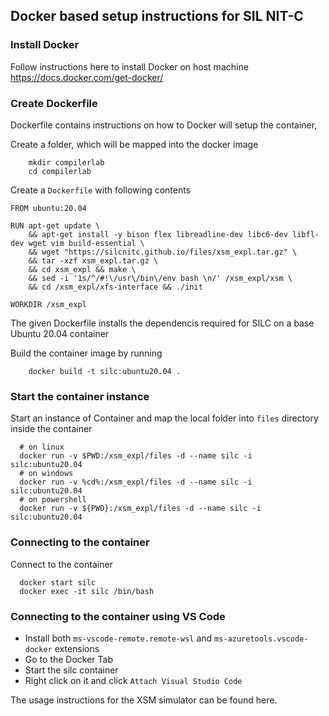 ## Docker based setup instructions for SIL NIT-C
### Install Docker

Follow instructions here to install Docker on host machine https://docs.docker.com/get-docker/
### Create Dockerfile
Dockerfile contains instructions on how to Docker will setup the container,

Create a folder, which will be mapped into the docker image

```    
    mkdir compilerlab
    cd compilerlab
```

Create a `Dockerfile` with following contents

```
FROM ubuntu:20.04

RUN apt-get update \
    && apt-get install -y bison flex libreadline-dev libc6-dev libfl-dev wget vim build-essential \
    && wget "https://silcnitc.github.io/files/xsm_expl.tar.gz" \
    && tar -xzf xsm_expl.tar.gz \
    && cd xsm_expl && make \
    && sed -i '1s/^/#!\/usr\/bin\/env bash \n/' /xsm_expl/xsm \
    && cd /xsm_expl/xfs-interface && ./init

WORKDIR /xsm_expl
```

The given Dockerfile installs the dependencis required for SILC on a base Ubuntu 20.04 container


Build the container image by running
```
    docker build -t silc:ubuntu20.04 .
```
### Start the container instance

Start an instance of Container and map the local folder into `files` directory inside the container
```
  # on linux
  docker run -v $PWD:/xsm_expl/files -d --name silc -i silc:ubuntu20.04 
  # on windows
  docker run -v %cd%:/xsm_expl/files -d --name silc -i silc:ubuntu20.04
  # on powershell
  docker run -v ${PWD}:/xsm_expl/files -d --name silc -i silc:ubuntu20.04
```

### Connecting to the container
Connect to the container
```
  docker start silc
  docker exec -it silc /bin/bash
```

### Connecting to the container using VS Code
- Install both `ms-vscode-remote.remote-wsl` and `ms-azuretools.vscode-docker` extensions
- Go to the Docker Tab
- Start the silc container
- Right click on it and click `Attach Visual Studio Code`

The usage instructions for the XSM simulator can be found here.
